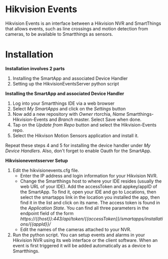 # Hikvision Events

Hikvision Events is an interface between a Hikvision NVR and SmartThings that allows events, such as line crossings and motion detection from cameras, to be available to Smartthings as sensors.

# Installation

**Installation involves 2 parts**
1. Installing the SmartApp and associated Device Handler
2. Setting up the HikvisionEventsServer python script

**Installing the SmartApp and associated Device Handler**
1. Log into your Smartthings IDE via a web browser
2. Select *My SmartApps* and click on the *Settings* button
3. Now add a new repository with *Owner* rtorchia, *Name* Smartthings-Hikvision-Events and *Branch* master. Select Save when done.
4. Tap on the *Update from Repo* button and select the Hikvision-Events repo.
5. Select the Hikvison Motion Sensors application and install it.

Repeat these steps 4 and 5 for installing the device handler under *My Device Handlers*. Also, don't forget to enable Oauth for the SmartApp.

**Hikvisioneventsserver Setup**
1. Edit the hikvisionevents.cfg file.
   - Enter the IP address and login information for your Hikvision NVR.
   - Change the Smartthings host to where your IDE resides (usually the web URL of your IDE). Add the accessToken and appkey/appID of the SmartApp. To find it, open your IDE and go to Locations, then select the smartapps link in the location you installed the app, then find it in the list and click on its name. The access token is found in the *Application State*. You can find all three parameters in the endpoint field of the form *https://{{host}}:443/api/token/{{accessToken}}/smartapps/installations/{{appId}}/*
   - Edit the names of the cameras attached to your NVR.
2. Run the python script.  You can setup events and alarms in your Hikvision NVR using its web interface or the client software. When an event is first triggered it will be added automatically as a device to Smartthings.
